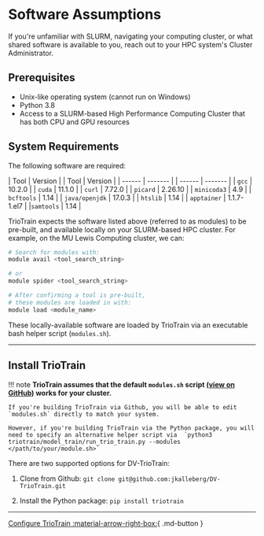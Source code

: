 # Software Assumptions

If you're unfamiliar with SLURM, navigating your computing cluster, or what shared software is available to you, reach out to your HPC system's Cluster Administrator.

## Prerequisites

* Unix-like operating system (cannot run on Windows)
* Python 3.8
* Access to a SLURM-based High Performance Computing Cluster that has both CPU and GPU resources

## System Requirements

The following software are required:

| Tool           | Version     | | Tool           | Version     |
| ------         | -------     | | ------         | -------     |
| `gcc`          | 10.2.0      | | `cuda`         | 11.1.0      |
| `curl`         | 7.72.0      | | `picard`       | 2.26.10     |
| `minicoda3`    | 4.9         | | `bcftools`     | 1.14        |
| `java/openjdk` | 17.0.3      | | `htslib`       | 1.14        |
| `apptainer`    | 1.1.7-1.el7 | |`samtools`     | 1.14        |

TrioTrain expects the software listed above (referred to as modules) to be pre-built, and available locally on your SLURM-based HPC cluster. For example, on the MU Lewis Computing cluster, we can:

```bash
# Search for modules with:
module avail <tool_search_string>

# or
module spider <tool_search_string>

# After confirming a tool is pre-built,
# these modules are loaded in with:
module load <module_name>
```

These locally-available software are loaded by TrioTrain via an executable bash helper script (`modules.sh`).

---

## Install TrioTrain

!!! note
    **TrioTrain assumes that the default `modules.sh` script [(view on GitHub)](https://github.com/jkalleberg/DV-TrioTrain/scripts/setup/modules.sh) works for your cluster.**

    If you're building TrioTrain via Github, you will be able to edit `modules.sh` directly to match your system.
    
    However, if you're building TrioTrain via the Python package, you will need to specify an alternative helper script via  `python3 triotrain/model_train/run_trio_train.py --modules </path/to/your/module.sh>`

There are two supported options for DV-TrioTrain:

1. Clone from Github: `git clone git@github.com:jkalleberg/DV-TrioTrain.git`

2. Install the Python package: `pip install triotrain`

---

[Configure TrioTrain :material-arrow-right-box:](configuration.md){ .md-button }
